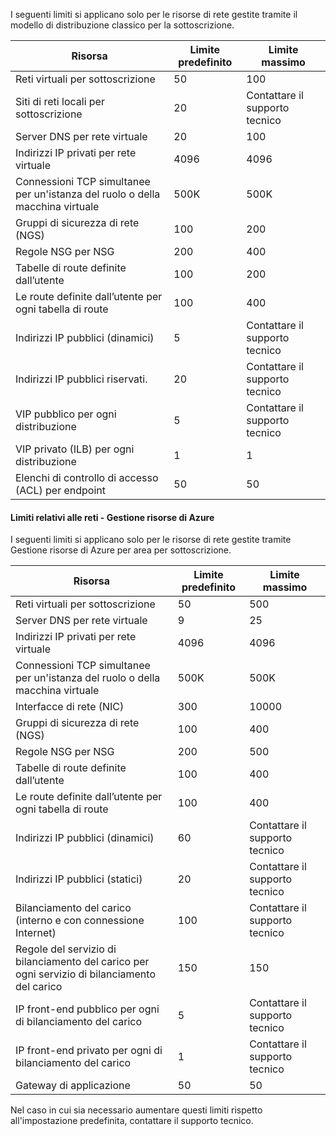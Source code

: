 I seguenti limiti si applicano solo per le risorse di rete gestite tramite il modello di distribuzione classico per la sottoscrizione.

Risorsa| Limite predefinito | Limite massimo
--- | --- | --- 
Reti virtuali per sottoscrizione | 50 | 100
Siti di reti locali per sottoscrizione | 20 | Contattare il supporto tecnico
Server DNS per rete virtuale | 20 | 100
Indirizzi IP privati per rete virtuale | 4096 | 4096
Connessioni TCP simultanee per un'istanza del ruolo o della macchina virtuale | 500K | 500K 
Gruppi di sicurezza di rete (NGS) | 100 | 200
Regole NSG per NSG | 200 | 400
Tabelle di route definite dall’utente | 100 | 200
Le route definite dall’utente per ogni tabella di route | 100 | 400
Indirizzi IP pubblici (dinamici) | 5 | Contattare il supporto tecnico
Indirizzi IP pubblici riservati. | 20 | Contattare il supporto tecnico
VIP pubblico per ogni distribuzione | 5 | Contattare il supporto tecnico
VIP privato (ILB) per ogni distribuzione | 1 | 1
Elenchi di controllo di accesso (ACL) per endpoint | 50 | 50


#### Limiti relativi alle reti - Gestione risorse di Azure

I seguenti limiti si applicano solo per le risorse di rete gestite tramite Gestione risorse di Azure per area per sottoscrizione.

Risorsa| Limite predefinito | Limite massimo
--- | --- | ---
Reti virtuali per sottoscrizione | 50 | 500
Server DNS per rete virtuale | 9 | 25
Indirizzi IP privati per rete virtuale | 4096 | 4096
Connessioni TCP simultanee per un'istanza del ruolo o della macchina virtuale | 500K |500K
Interfacce di rete (NIC) | 300 | 10000
Gruppi di sicurezza di rete (NGS) | 100 | 400
Regole NSG per NSG | 200 | 500
Tabelle di route definite dall’utente | 100 | 400
Le route definite dall’utente per ogni tabella di route | 100 | 400
Indirizzi IP pubblici (dinamici) | 60 | Contattare il supporto tecnico
Indirizzi IP pubblici (statici) | 20 | Contattare il supporto tecnico
Bilanciamento del carico (interno e con connessione Internet) | 100 | Contattare il supporto tecnico
Regole del servizio di bilanciamento del carico per ogni servizio di bilanciamento del carico | 150 | 150
IP front-end pubblico per ogni di bilanciamento del carico | 5 | Contattare il supporto tecnico
IP front-end privato per ogni di bilanciamento del carico | 1 | Contattare il supporto tecnico
Gateway di applicazione | 50 | 50

Nel caso in cui sia necessario aumentare questi limiti rispetto all'impostazione predefinita, contattare il supporto tecnico.

<!---HONumber=AcomDC_0629_2016-->